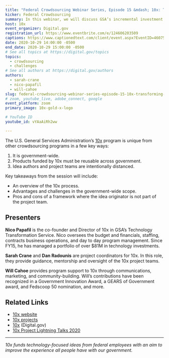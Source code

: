 ```yaml
---
title: "Federal Crowdsourcing Webinar Series, Episode 15 &mdash; 10x: Transforming Technology Through Agile Investments"
kicker: Federal Crowdsourcing
summary: In this webinar, we will discuss GSA’s incremental investment program, 10x, which is modeled after modern venture capital best practices and start up studios.
host: 10x
event_organizer: Digital.gov
registration_url: https://www.eventbrite.com/e/124606203509
captions: https://www.captionedtext.com/client/event.aspx?EventID=4607560&CustomerID=321
date: 2020-10-29 14:00:00 -0500
end_date: 2020-10-29 15:00:00 -0500
# See all topics at https://digital.gov/topics
topics:
  - crowdsourcing
  - challenges
# See all authors at https://digital.gov/authors
authors:
  - sarah-crane
  - nico-papafil
  - will-cahoe
slug: federal-crowdsourcing-webinar-series-episode-15-10x-transforming-technology-through-agile-investments
# zoom, youtube_live, adobe_connect, google
event_platform: zoom
primary_image: 10x-gold-x-logo

# YouTube ID
youtube_id: vYAaAiRh2ww

---
```


The U.S. General Services Administration’s [10x](https://10x.gsa.gov/) program is unique from other crowdsourcing programs in a few key ways:

1. It is government-wide. 
2. Products funded by 10x must be reusable across government. 
3. Idea authors and project teams are intentionally distanced. 

Key takeaways from the session will include:

* An overview of the 10x process. 
* Advantages and challenges in the government-wide scope. 
* Pros and cons of a framework where the idea originator is not part of the project team. 

## Presenters

**Nico Papafil** is the co-founder and Director of 10x in GSA’s Technology Transformation Service. Nico oversees the budget and financials, staffing, contracts business operations, and day to day program management. Since FY15, he has managed a portfolio of over $81M in technology investments.

**Sarah Crane** and **Dan Radounis** are project coordinators for 10x. In this role, they provide guidance, mentorship and oversight of the 10x project teams.

**Will Cahoe** provides program support to 10x through communications, marketing, and community-building. Will’s contributions have been recognized in a Government Innovation Award, a GEARS of Government award, and Fedscoop 50 nomination, and more.

## Related Links

  * [10x website](http://10x.gsa.gov)
  * [10x projects](https://trello.com/b/NyUC0e0j/10x-project-tracking)
  * [10x](https://digital.gov/topics/10x/) (Digital.gov)
  * [10x Project Lightning Talks 2020](https://digital.gov/event/2020/06/30/10x-project-lightning-talks-2020/)

---

_10x funds technology-focused ideas from federal employees with an aim to improve the experience all people have with our government._ 
